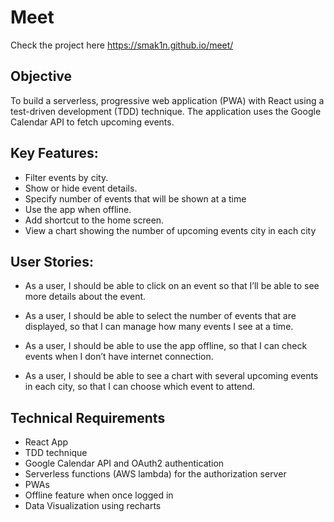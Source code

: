 # Meet

Check the project here https://smak1n.github.io/meet/

## Objective

To build a serverless, progressive web application (PWA) with React using a
test-driven development (TDD) technique. The application uses the Google
Calendar API to fetch upcoming events.

## Key Features:

- Filter events by city.
- Show or hide event details.
- Specify number of events that will be shown at a time
- Use the app when offline.
- Add shortcut to the home screen.
- View a chart showing the number of upcoming events city in each city

## User Stories:

- As a user, I should be able to click on an event so that I’ll be able to
  see more details about the event.

- As a user, I should be able to select the number of events that are
  displayed, so that I can manage how many events I see at a time.

- As a user, I should be able to use the app offline, so that I can
  check events when I don’t have internet connection.

- As a user, I should be able to see a chart with several
  upcoming events in each city, so that I can choose which event to attend.

## Technical Requirements

- React App
- TDD technique
- Google Calendar API and OAuth2 authentication
- Serverless functions (AWS lambda) for the authorization server
- PWAs
- Offline feature when once logged in
- Data Visualization using recharts
